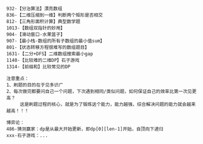 ```
932-【分治算法】漂亮数组
836-【二维压缩到一维】判断两个矩形是否相交
812-【三角形面积计算】典型数学题
1013-【数组双指针的妙用】
904-【滑动窗口-水果篮子】
907-【最小栈-数组的所有子数组的最小值sum】
801-【状态转移方程很难写的数组题目】
1631-【二分+DFS】二维数组搜索最小gap
1140-【比较难的二维DP】石子游戏
1314-【前缀和】比较常见的DP

```



```
注意重点：
1、刷题的目的在于见多识广
2、每次做完都要问自己一个问题，下次遇到相同/类似问题，如何保证自己的效率比第一次见更高？
	 这是刷题过程的核心，就是为了锻炼这个能力，能力越强，综合解决问题的能力就会越来越高！！！
```





```
博弈论：
486-猜测赢家：dp是从最大开始更新，即dp[0][len-1]开始，自顶向下递归
xxx-石子游戏：...
```





































